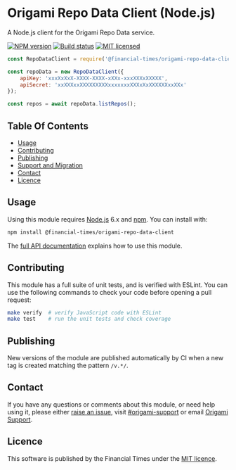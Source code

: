 
# Origami Repo Data Client (Node.js)

A Node.js client for the Origami Repo Data service.

[![NPM version](https://img.shields.io/npm/v/@financial-times/origami-repo-data-client.svg)](https://www.npmjs.com/package/@financial-times/origami-repo-data-client)
[![Build status](https://img.shields.io/circleci/project/Financial-Times/origami-repo-data-client-node.svg)](https://circleci.com/gh/Financial-Times/origami-repo-data-client-node)
[![MIT licensed](https://img.shields.io/badge/license-MIT-blue.svg)][license]

```js
const RepoDataClient = require('@financial-times/origami-repo-data-client');

const repoData = new RepoDataClient({
    apiKey: 'xxxXxXxX-XXXX-XXXX-xXXx-xxxXXXxXXXXX',
    apiSecret: 'xxXXXxxXXXXXXXXXxxxxxxxXXXxXxXXXXXXxxXXx'
});

const repos = await repoData.listRepos();
```


## Table Of Contents

  - [Usage](#usage)
  - [Contributing](#contributing)
  - [Publishing](#publishing)
  - [Support and Migration](#support-and-migration)
  - [Contact](#contact)
  - [Licence](#licence)


## Usage

Using this module requires [Node.js] 6.x and [npm]. You can install with:

```sh
npm install @financial-times/origami-repo-data-client
```

The [full API documentation][api-docs] explains how to use this module.


## Contributing

This module has a full suite of unit tests, and is verified with ESLint. You can use the following commands to check your code before opening a pull request:

```sh
make verify  # verify JavaScript code with ESLint
make test    # run the unit tests and check coverage
```


## Publishing

New versions of the module are published automatically by CI when a new tag is created matching the pattern `/v.*/`.


## Contact

If you have any questions or comments about this module, or need help using it, please either [raise an issue][issues], visit [#origami-support] or email [Origami Support].


## Licence

This software is published by the Financial Times under the [MIT licence][license].



[#origami-support]: https://financialtimes.slack.com/messages/origami-support/
[api-docs]: https://financial-times.github.io/origami-repo-data-client-node/
[issues]: https://github.com/Financial-Times/origami-repo-data-client-node/issues
[license]: http://opensource.org/licenses/MIT
[node.js]: https://nodejs.org/
[npm]: https://www.npmjs.com/
[origami support]: mailto:origami-support@ft.com
